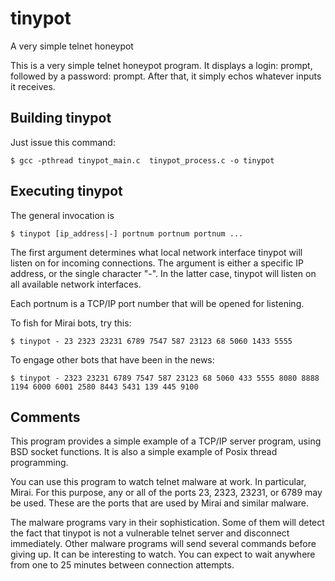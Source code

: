 # tinypot
A very simple telnet honeypot

This is a very simple telnet honeypot program. It displays a login: prompt, followed by a password: prompt. After that, it simply echos whatever inputs it receives.

## Building tinypot
Just issue this command:
```
$ gcc -pthread tinypot_main.c  tinypot_process.c -o tinypot
```

## Executing tinypot
The general invocation is
```
$ tinypot [ip_address|-] portnum portnum portnum ...
```
The first argument determines what local network interface tinypot will listen on for incoming connections. The argument is either a specific IP address, or the single character "-". In the latter case, tinypot will listen on all available network interfaces.

Each portnum is a TCP/IP port number that will be opened for listening.

To fish for Mirai bots, try this:
```
$ tinypot - 23 2323 23231 6789 7547 587 23123 68 5060 1433 5555
```
To engage other bots that have been in the news:
```
$ tinypot - 2323 23231 6789 7547 587 23123 68 5060 433 5555 8080 8888 1194 6000 6001 2580 8443 5431 139 445 9100
```

## Comments
This program provides a simple example of a TCP/IP server program, using BSD socket functions. It is also a simple example of Posix thread programming.

You can use this program to watch telnet malware at work. In particular, Mirai. For this purpose, any or all of the ports 23, 2323, 23231, or 6789 may be used. These are the ports that are used by Mirai and similar malware.

The malware programs vary in their sophistication. Some of them will detect the fact that tinypot is not a vulnerable telnet server and disconnect immediately. Other malware programs will send several commands before giving up. It can be interesting to watch. You can expect to wait anywhere from one to 25 minutes between connection attempts.
